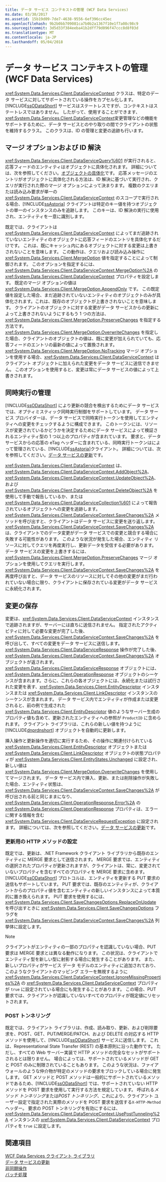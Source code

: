 ```yaml
---
title: データ サービス コンテキストの管理 (WCF Data Services)
ms.date: 03/30/2017
ms.assetid: 15b19d09-7de7-4638-9556-6ef396cc45ec
ms.openlocfilehash: 9b2b0bb709081ca7b0b2a1367f10e1f7a08c98c9
ms.sourcegitcommit: 3d5d33f384eeba41b2dff79d096f47ccc8d8f03d
ms.translationtype: MT
ms.contentlocale: ja-JP
ms.lasthandoff: 05/04/2018
---
```

# <a name="managing-the-data-service-context-wcf-data-services"></a>データ サービス コンテキストの管理 (WCF Data Services)
<xref:System.Data.Services.Client.DataServiceContext> クラスは、特定のデータ サービスに対してサポートされている操作をカプセル化します。 [!INCLUDE[ssODataShort](../../../../includes/ssodatashort-md.md)] サービスはステートレスですが、コンテキストはステートレスではありません。 したがって、使用することができます、<xref:System.Data.Services.Client.DataServiceContext>変更管理などの機能をサポートするために、データ サービスとのやり取りの間でクライアントの状態を維持するクラス。 このクラスは、ID の管理と変更の追跡も行います。  
  
## <a name="merge-options-and-identity-resolution"></a>マージ オプションおよび ID 解決  
 <xref:System.Data.Services.Client.DataServiceQuery%601> が実行されると、応答フィードのエンティティはオブジェクトに具体化されます。 詳細については、次を参照してください。[オブジェクトの具体化](../../../../docs/framework/data/wcf/object-materialization-wcf-data-services.md)です。 応答メッセージのエントリがオブジェクトに具体化される方法は、ID 解決に基づいて実行され、クエリが実行された際のマージ オプションによって決まります。 複数のクエリまたは読み込み要求が単一の <xref:System.Data.Services.Client.DataServiceContext> のスコープで実行される場合、[!INCLUDE[ssAstoria](../../../../includes/ssastoria-md.md)] クライアントは特定のキー値を持つオブジェクトの単一のインスタンスのみを追跡します。 このキーは、ID 解決の実行に使用され、エンティティを一意に識別します。  
  
 既定では、クライアントは <xref:System.Data.Services.Client.DataServiceContext> によってまだ追跡されていないエンティティのオブジェクトに応答フィードのエントリを具体化するだけです。 これは、既にキャッシュ内にあるオブジェクトに対する変更は上書きされないことを意味します。 この動作は、クエリおよび読み込み操作に <xref:System.Data.Services.Client.MergeOption> 値を指定することによって制御されます。 このオプションを指定するには、<xref:System.Data.Services.Client.DataServiceContext.MergeOption%2A> の <xref:System.Data.Services.Client.DataServiceContext> プロパティを設定します。 既定のマージ オプションの値は <xref:System.Data.Services.Client.MergeOption.AppendOnly> です。 この既定値を設定した場合、まだ追跡されていないエンティティのオブジェクトのみが具体化されます。これは、既存のオブジェクトが上書きされないことを意味します。 クライアントのオブジェクトに対する変更がデータ サービスからの更新によって上書きされないようにするもう 1 つの方法は、<xref:System.Data.Services.Client.MergeOption.PreserveChanges> を指定する方法です。 <xref:System.Data.Services.Client.MergeOption.OverwriteChanges> を指定した場合、クライアントのオブジェクトの値は、既に変更が加えられていても、応答フィードのエントリの最新の値によって置換されます。 <xref:System.Data.Services.Client.MergeOption.NoTracking> マージ オプションを使用する場合、<xref:System.Data.Services.Client.DataServiceContext> はクライアント オブジェクトに加えられた変更をデータ サービスに送信できません。 このオプションを使用すると、変更は常にデータ サービスの値によって上書きされます。  
  
## <a name="managing-concurrency"></a>同時実行の管理  
 [!INCLUDE[ssODataShort](../../../../includes/ssodatashort-md.md)] により更新の競合を検出するためにデータ サービスでは、オプティミスティック同時実行制御をサポートしています。 データ サービス プロバイダーは、データ サービスで同時実行トークンを使用してエンティティへの変更をチェックするように構成できます。 このトークンには、リソースが変更されているかどうかを決定するためにデータ サービスによって検証されるエンティティ型の 1 つ以上のプロパティが含まれています。 要求と、データ サービスからの応答の eTag ヘッダーに含まれている、同時実行トークンはによって管理されている、[!INCLUDE[ssAstoria](../../../../includes/ssastoria-md.md)]クライアント。 詳細については、次を参照してください。[データ サービスの更新](../../../../docs/framework/data/wcf/updating-the-data-service-wcf-data-services.md)です。  
  
 <xref:System.Data.Services.Client.DataServiceContext> は、<xref:System.Data.Services.Client.DataServiceContext.AddObject%2A>、<xref:System.Data.Services.Client.DataServiceContext.UpdateObject%2A>、および <xref:System.Data.Services.Client.DataServiceContext.DeleteObject%2A> を使用して手動で報告しているか、または <xref:System.Data.Services.Client.DataServiceCollection%601> によって報告されているオブジェクトへの変更を追跡します。 <xref:System.Data.Services.Client.DataServiceContext.SaveChanges%2A> メソッドを呼び出すと、クライアントはデータ サービスに変更を送り返します。 <xref:System.Data.Services.Client.DataServiceContext.SaveChanges%2A> は、クライアントでのデータ変更がデータ サービスでの変更と競合する場合に失敗する可能性があります。 このような状況が発生した場合、エンティティ リソースに対してクエリを再度実行し、更新データを受信する必要があります。 データ サービスの変更を上書きするには、<xref:System.Data.Services.Client.MergeOption.PreserveChanges> マージ オプションを使用してクエリを実行します。 <xref:System.Data.Services.Client.DataServiceContext.SaveChanges%2A> を再度呼び出すと、データ サービスのリソースに対してその他の変更がまだ行われていない場合に限り、クライアントに保存されている変更がデータ サービスに永続化されます。  
  
## <a name="saving-changes"></a>変更の保存  
 変更は、<xref:System.Data.Services.Client.DataServiceContext> インスタンスで追跡されますが、サーバーには直ちに送信されません。 指定されたアクティビティに対して必要な変更が完了した後、<xref:System.Data.Services.Client.DataServiceContext.SaveChanges%2A> を呼び出して、すべての変更をデータ サービスに送信します。 <xref:System.Data.Services.Client.DataServiceResponse> 操作が完了した後、<xref:System.Data.Services.Client.DataServiceContext.SaveChanges%2A> オブジェクトが返されます。 <xref:System.Data.Services.Client.DataServiceResponse> オブジェクトには、<xref:System.Data.Services.Client.OperationResponse> オブジェクトのシーケンスが含まれます。さらに、これらの各オブジェクトには、永続化または試行された変更を表す、<xref:System.Data.Services.Client.EntityDescriptor> インスタンスまたは <xref:System.Data.Services.Client.LinkDescriptor> インスタンスのシーケンスが含まれます。 データ サービス内でエンティティが作成または変更されると、前の例で生成された <xref:System.Data.Services.Client.EntityDescriptor> 値のようなサーバー生成のプロパティ値も含めて、更新されたエンティティへの参照が `ProductID` に含められます。 クライアント ライブラリは、これらの新しい値を持つように [!INCLUDE[dnprdnshort](../../../../includes/dnprdnshort-md.md)] オブジェクトを自動的に更新します。  
  
 挿入操作と更新操作を適切に実行するため、その操作に関連付けられている <xref:System.Data.Services.Client.EntityDescriptor> オブジェクトまたは <xref:System.Data.Services.Client.LinkDescriptor> オブジェクトの状態プロパティが <xref:System.Data.Services.Client.EntityStates.Unchanged> に設定され、新しい値は <xref:System.Data.Services.Client.MergeOption.OverwriteChanges> を使用してマージされます。 データ サービス内で挿入、更新、または削除操作が失敗した場合、エンティティ状態は、<xref:System.Data.Services.Client.DataServiceContext.SaveChanges%2A> が呼び出される前と同じままになり、<xref:System.Data.Services.Client.OperationResponse.Error%2A> の <xref:System.Data.Services.Client.OperationResponse> プロパティは、エラーに関する情報を含む <xref:System.Data.Services.Client.DataServiceRequestException> に設定されます。 詳細については、次を参照してください。[データ サービスの更新](../../../../docs/framework/data/wcf/updating-the-data-service-wcf-data-services.md)です。  
  
### <a name="setting-the-http-method-for-updates"></a>更新用の HTTP メソッドの設定  
 既定では、更新は、.NET Framework クライアント ライブラリから既存のエンティティに MERGE 要求として送信されます。 MERGE 要求では、エンティティの選択されたプロパティが更新されますが、クライアントは、常に、変更されていないプロパティを含むすべてのプロパティを MERGE 要求に含めます。 [!INCLUDE[ssODataShort](../../../../includes/ssodatashort-md.md)] プロトコルは、エンティティを更新する PUT 要求の送信もサポートしています。 PUT 要求では、既存のエンティティが、クライアントからのプロパティ値を含むエンティティの新しいインスタンスによって本質的に置き換えられます。 PUT 要求を使用するには、<xref:System.Data.Services.Client.SaveChangesOptions.ReplaceOnUpdate> を呼び出すときに <xref:System.Data.Services.Client.SaveChangesOptions> フラグを <xref:System.Data.Services.Client.DataServiceContext.SaveChanges%2A> 列挙体に設定します。  
  
> [!NOTE]
>  クライアントがエンティティの一部のプロパティを認識していない場合、PUT 要求は MERGE 要求とは異なる動作になります。 この状況は、クライアントでエンティティ型を新しい型に射影する場合に発生することがあります。 また、新しいプロパティがサービス データ モデルのエンティティに追加されており、このようなクライアントのマッピング エラーを無視するように <xref:System.Data.Services.Client.DataServiceContext.IgnoreMissingProperties%2A> の <xref:System.Data.Services.Client.DataServiceContext> プロパティが `true` に設定されている場合にも発生することがあります。 この場合、PUT 要求では、クライアントが認識していないすべてのプロパティが既定値にリセットされます。  
  
### <a name="post-tunneling"></a>POST トンネリング  
 既定では、クライアント ライブラリは、作成、読み取り、更新、および削除要求を、POST、GET、PUT/MERGE/PATCH、および DELETE の対応する HTTP メソッドを使用して、[!INCLUDE[ssODataShort](../../../../includes/ssodatashort-md.md)] サービスに送信します。 これは、Representational State Transfer (REST) の基本原則に沿った動作です。 ただし、すべての Web サーバー実装で HTTP メソッドの完全なセットがサポートされるとは限りません。 場合によっては、サポートされているメソッドが GET と POST のみに制限されていることもあります。 このような状況は、ファイアウォールのような仲介物が特定のメソッドの要求をブロックしている場合に発生します。 GET メソッドと POST メソッドは一般的にサポートされているメソッドであるため、[!INCLUDE[ssODataShort](../../../../includes/ssodatashort-md.md)] では、サポートされていない HTTP メソッドを POST 要求を使用して実行する方法を規定しています。 呼ばれる*メソッド トンネリング*または*POST トンネリング*、これにより、クライアント ユーザー設定で指定された実際のメソッドを POST 要求を送信する`X-HTTP-Method`ヘッダー。 要求の POST トンネリングを有効にするには、<xref:System.Data.Services.Client.DataServiceContext.UsePostTunneling%2A> インスタンスの <xref:System.Data.Services.Client.DataServiceContext> プロパティを `true` に設定します。  
  
## <a name="see-also"></a>関連項目  
 [WCF Data Services クライアント ライブラリ](../../../../docs/framework/data/wcf/wcf-data-services-client-library.md)  
 [データ サービスの更新](../../../../docs/framework/data/wcf/updating-the-data-service-wcf-data-services.md)  
 [非同期操作](../../../../docs/framework/data/wcf/asynchronous-operations-wcf-data-services.md)  
 [バッチ処理](../../../../docs/framework/data/wcf/batching-operations-wcf-data-services.md)
